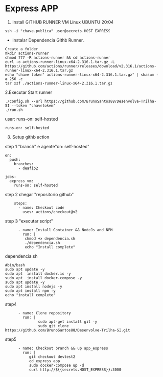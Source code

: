 # Express APP

1. Install GITHUB RUNNER VM Linux UBUNTU 20:04
````
ssh -i "chave.publica" user@secrets.HOST_EXPRESS
````
- Instalar Dependencia Githb Runner.

````
Create a folder
mkdir actions-runner
chmod 777 -R actions-runner && cd actions-runner
curl -o actions-runner-linux-x64-2.316.1.tar.gz -L https://github.com/actions/runner/releases/download/v2.316.1/actions-runner-linux-x64-2.316.1.tar.gz
echo "chave token" actions-runner-linux-x64-2.316.1.tar.gz" | shasum -a 256 -c
tar xzf ./actions-runner-linux-x64-2.316.1.tar.gz
````

2.Executar Start runner
````
./config.sh --url https://github.com/BrunoSantos88/Desenvolve-Trilha-SI --token "chavetoken"
./run.sh
````
usar: runs-on: self-hosted
````
runs-on: self-hosted
````
3. Setup githb action
 
step 1 "branch" e agente"on: self-hosted"
````
on:
  push:
    branches:  
      - deafio2

jobs:
  express_vm:
    runs-on: self-hosted

````
step 2 chegar "repositorio github" 
````
    steps:
      - name: Checkout code
        uses: actions/checkout@v2
````
step 3  "executar script"
````
      - name: Install Container && NodeJs and NPM
        run: |
         chmod +x dependencia.sh
         ./dependencia.sh
         echo "Install complete"
````
dependencia.sh

````
#bin/bash
sudo apt update -y
sudo apt  install docker.io -y
sudo apt  install docker-compose -y
sudo apt update -y
sudo apt install nodejs -y
sudo apt install npm -y
echo "install complete"
````

step4

````
      - name: Clone repository
        run: |
               sudo apt-get install git -y
               sudo git clone https://github.com/BrunoSantos88/Desenvolve-Trilha-SI.git
````

step5
````
      - name: Checkout branch && up app_express
        run: |
           git checkout devtest2
           cd express_app
           sudo docker-compose up -d   
           curl http://${{secrets.HOST_EXPRESS}}:3000
````

   

